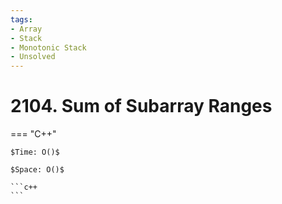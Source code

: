 ```yaml
---
tags:
- Array
- Stack
- Monotonic Stack
- Unsolved
---
```



# 2104. Sum of Subarray Ranges

=== "C++"

    $Time: O()$

    $Space: O()$

    ```c++
    ```